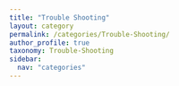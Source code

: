 ```yaml
---
title: "Trouble Shooting"
layout: category
permalink: /categories/Trouble-Shooting/
author_profile: true
taxonomy: Trouble-Shooting
sidebar:
  nav: "categories"
---
```

